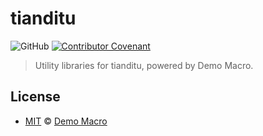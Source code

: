 # tianditu

![GitHub](https://img.shields.io/github/license/DemoMacro/tianditu)
[![Contributor Covenant](https://img.shields.io/badge/Contributor%20Covenant-2.1-4baaaa.svg)](https://www.contributor-covenant.org/version/2/1/code_of_conduct/)

> Utility libraries for tianditu, powered by Demo Macro.

## License

- [MIT](LICENSE) &copy; [Demo Macro](https://imst.xyz/)
